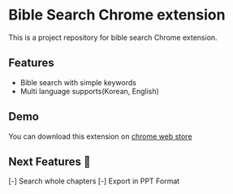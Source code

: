 # Bible Search Chrome extension

This is a project repository for bible search Chrome extension.

## Features

- Bible search with simple keywords
- Multi language supports(Korean, English)

## Demo

You can download this extension on [chrome web store](https://chrome.google.com/webstore/detail/%EC%84%B1%EA%B2%BD-%EC%B0%BE%EA%B8%B0/lcimelgcehidimkkleiknejjiicieekb)


## Next Features 🧪
[-] Search whole chapters
[-] Export in PPT Format
